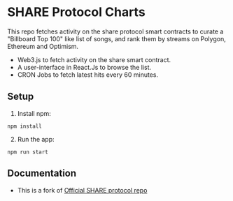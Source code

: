 # SHARE Protocol Charts

This repo fetches activity on the share protocol smart contracts to curate a "Billboard Top 100" like list of songs, and rank them by streams on Polygon, Ethereum and Optimism.

- Web3.js to fetch activity on the share smart contract.
- A user-interface in React.Js to browse the list.
- CRON Jobs to fetch latest hits every 60 minutes.


## Setup

1. Install npm:

```
npm install
```
2. Run the app:

```
npm run start
```

## Documentation

- This is a fork of <a href="https://github.com/formless-eng/share-v1-core">Official SHARE protocol repo</a>
